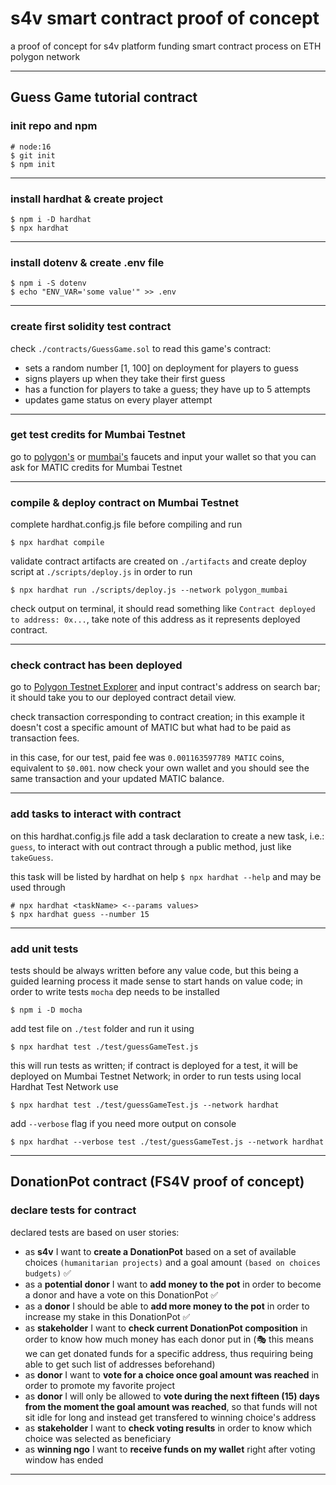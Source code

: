# s4v smart contract proof of concept

a proof of concept for s4v platform funding smart contract process on ETH polygon network

---

## Guess Game tutorial contract


### init repo and npm

```shell
# node:16
$ git init
$ npm init
```

---

### install hardhat & create project

```shell
$ npm i -D hardhat
$ npx hardhat
```

---

### install dotenv & create .env file
```shell
$ npm i -S dotenv
$ echo "ENV_VAR='some value'" >> .env
```

---

### create first solidity test contract
check `./contracts/GuessGame.sol` to read this game's contract:
- sets a random number [1, 100] on deployment for players to guess 
- signs players up when they take their first guess
- has a function for players to take a guess; they have up to 5 attempts
- updates game status on every player attempt

---

### get test credits for Mumbai Testnet
go to [polygon's](https://faucet.polygon.technology) or [mumbai's](https://mumbaifaucet.com) faucets and input your wallet so that you can ask for MATIC credits for Mumbai Testnet

---

### compile & deploy contract on Mumbai Testnet
complete hardhat.config.js file before compiling and run
```shell
$ npx hardhat compile
```
validate contract artifacts are created on `./artifacts` and create deploy script at `./scripts/deploy.js` in order to run
```shell
$ npx hardhat run ./scripts/deploy.js --network polygon_mumbai
```
check output on terminal, it should read something like `Contract deployed to address: 0x...`, take note of this address as it represents deployed contract.

---

### check contract has been deployed
go to [Polygon Testnet Explorer](https://mumbai.polygonscan.com) and input contract's address on search bar; it should take you to our deployed contract detail view. 

check transaction corresponding to contract creation; in this example it doesn't cost a specific amount of MATIC but what had to be paid as transaction fees.

in this case, for our test, paid fee was `0.001163597789 MATIC` coins, equivalent to `$0.001`.
now check your own wallet and you should see the same transaction and your updated MATIC balance.

---

### add tasks to interact with contract
on this hardhat.config.js file add a task declaration to create a new task, i.e.: `guess`, to interact with out contract through a public method, just like `takeGuess`.

this task will be listed by hardhat on help `$ npx hardhat --help` and may be used through
```shell
# npx hardhat <taskName> <--params values>
$ npx hardhat guess --number 15
```

---

### add unit tests
tests should be always written before any value code, but this being a guided learning process it made sense to start hands on value code; in order to write tests `mocha` dep needs to be installed
```shell
$ npm i -D mocha
```
add test file on `./test` folder and run it using
```shell
$ npx hardhat test ./test/guessGameTest.js
```
this will run tests as written; if contract is deployed for a test, it will be deployed on Mumbai Testnet Network; in order to run tests using local Hardhat Test Network use
```shell
$ npx hardhat test ./test/guessGameTest.js --network hardhat
```
add `--verbose` flag if you need more output on console
```shell
$ npx hardhat --verbose test ./test/guessGameTest.js --network hardhat
```

---

## DonationPot contract (FS4V proof of concept)

### declare tests for contract

declared tests are based on user stories:
- as **s4v** I want to **create a DonationPot** based on a set of available choices `(humanitarian projects)` and a goal amount `(based on choices budgets)` ✅
- as a **potential donor** I want to **add money to the pot** in order to become a donor and have a vote on this DonationPot ✅
- as a **donor** I should be able to **add more money to the pot** in order to increase my stake in this DonationPot ✅
- as **stakeholder** I want to **check current DonationPot composition** in order to know how much money has each donor put in (🎭 this means we can get donated funds for a specific address, thus requiring being able to get such list of addresses beforehand)
- as **donor** I want to **vote for a choice once goal amount was reached** in order to promote my favorite project
- as **donor** I will only be allowed to **vote during the next fifteen (15) days from the moment the goal amount was reached**, so that funds will not sit idle for long and instead get transfered to winning choice's address
- as **stakeholder** I want to **check voting results** in order to know which choice was selected as beneficiary
- as **winning ngo** I want to **receive funds on my wallet** right after voting window has ended

---